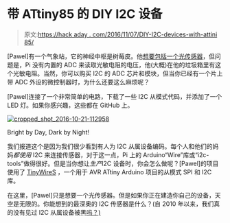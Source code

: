 # 带 ATtiny85 的 DIY I2C 设备

> 原文:[https://hack aday . com/2016/11/07/DIY-I2C-devices-with-attini 85/](https://hackaday.com/2016/11/07/diy-i2c-devices-with-attiny85/)

[Pawel]有一个气象站，它的神经中枢是树莓皮。他[想要包括一个光传感器](https://quadmeup.com/attiny85-light-sensor-i2c-slave-device/)，但问题是，Pi 没有内置的 ADC 来读取光敏电阻的电压，他(大概)在他的垃圾箱里有这个光敏电阻。当然，你可以购买 I2C 的 ADC 芯片和模块，但当你已经有一个片上带 ADC 外设的微控制器时，为什么还要这么麻烦呢？

[Pawel]连接了一个非常简单的电路，下载了一些 I2C 从模式代码，并添加了一个 LED 灯。如果你感兴趣，这些都在 GitHub 上。

[![cropped_shot_2016-10-21-112958](../Images/3093ad8ddaf4c5b01baba8ced080e38a.png)](https://hackaday.com/wp-content/uploads/2016/10/cropped_shot_2016-10-21-112958.png)

Bright by Day, Dark by Night!

我们报道这个是因为我们很少看到有人为 I2C 从属设备编码。每个人和他们的妈妈*都使用* I2C 来连接传感器，对于这一点，Pi 上的 Arduino“Wire”库或“i2c-tools”做得很好。但是当你想让*生产*I2C 设备时，你会怎么做呢？[Pawel]的项目使用了 [TinyWireS](https://github.com/rambo/TinyWire/tree/master/TinyWireS) ，一个用于 AVR ATtiny Arduino 项目的从模式 SPI 和 I2C 库。

在这里，[Pawel]只是想要一个光传感器。但是如果你正在建造你自己的设备，天空是无限的。你能想到的最深奥的 I2C 传感器是什么？(自 2010 年以来，我们真的没有见过 I2C 从属设备被黑[吗？)](http://hackaday.com/2010/08/06/make-your-own-mindstorm-sensors/)
